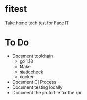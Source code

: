 # fitest
Take home tech test for Face IT

# To Do

* Document toolchain
    * go 1.18
    * Make
    * staticcheck
    * docker
* Document CI Process
* Document testing locally
* Document the proto file for the rpc